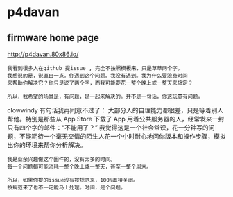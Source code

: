 # p4davan

## firmware home page

http://p4davan.80x86.io/


    我看到很多人在github 提issue , 完全不按照模板来，只是草草两个字。
    我想说的是，说直白一点。你遇到这个问题。我没有遇到。我为什么要浪费时间
    来帮助你解决它？你只是说了两个字，而我可能要花一整个晚上或一整天来搞定？

    所以，我希望的场景是，有问题，是一起来解决的。并不是一句话，你这玩意有问题。
  clowwindy 有句话我再同意不过了：
      大部分人的自理能力都很差，只是等着别人帮他。特别是那些从 App Store 下载了 App 用着公共服务器的人，经常发来一封只有四个字的邮件：“不能用了？” 我觉得这是一个社会常识，花一分钟写的问题，不能期待一个毫无交情的陌生人花一个小时耐心地问你版本和操作步骤，模拟出你的环境来帮你分析解决。

    我是业余兴趣做这个固件的，没有太多的时间。
    每一个问题都可能消耗一整个晚上或一整天，甚至一整个周末。

    所以，如果你提的issue没有按规范来，100%直接关闭。
    按规范来了也不一定能马上处理。时间，是个问题。
